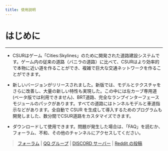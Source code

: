 ```yaml
---
title: 使用説明
---
```


# はじめに
------------------------------

* CSURはゲーム「Cities:Skylines」のために開発された道路建設システムです。ゲーム内の従来の道路（バニラの道路）に比べて、CSURはより効率的で本物に近い道を作ることができ、複雑で巨大な交通ネットワークを作ることができます。

* 新しいバージョンがリリースされました。新版では、モデルとテクスチャをさらに改善し、大量の新しい特性も実現した。この中には左カーブ専用道(ベータ版では利用できません)、BRT道路、完全なランプインターフェースモジュールのパックがあります。すべての道路にはトンネルモデルと車道指示などがあります。全自動で CSUR を生成して導入するためのプログラムも開発しました、数分間でCSUR道路をカスタマイズできます。

* ダウンロードして使用できます。問題が発生した場合は、「FAQ」を読むか、フォーラム、不和、その他のチャンネルにアクセスしてください。

> [フォーラム](https://bbs.csur.fun) | [QQ グループ](https://jq.qq.com/?_wv=1027&k=5wOzDNM) | [DISCORD サーバー](https://discord.gg/bdqu5z8) | [Reddit の投稿](https://www.reddit.com/r/CitiesSkylinesModding/comments/d8y4xo/csur_automated_creation_of_road_assets_with/)

